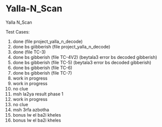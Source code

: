 # Yalla-N_Scan
Yalla N_Scan

Test Cases:
1. done (file project_yalla_n_decode)
2. done bs giibberish (file project_yalla_n_decode)
3. done (file TC-3)
4. done bs gibberish  (file TC-4V2) (beytala3 error bs decoded gibberish)
5. done bs gibberish (file TC-5) (beytala3 error bs decoded gibberish)
6. done bs gibberish (file TC-6)
7. done bs gibberish (file TC-7)
8. work in progress
9. work in progress
10. no clue
11. msh la2ya result phase 1
12. work in progress
13. no clue
14. msh 3rfa azbotha
15. bonus lw el ba2i kheles
16. bonus lw el ba2i kheles
